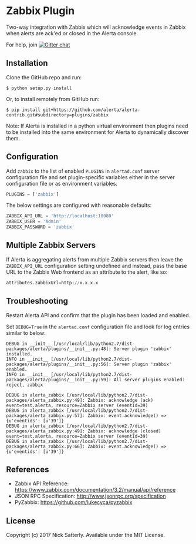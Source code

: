 Zabbix Plugin
=============

Two-way integration with Zabbix which will acknowledge events in
Zabbix when alerts are ack'ed or closed in the Alerta console.

For help, join [![Gitter chat](https://badges.gitter.im/alerta/chat.png)](https://gitter.im/alerta/chat)

Installation
------------

Clone the GitHub repo and run:

    $ python setup.py install

Or, to install remotely from GitHub run:

    $ pip install git+https://github.com/alerta/alerta-contrib.git#subdirectory=plugins/zabbix

Note: If Alerta is installed in a python virtual environment then plugins
need to be installed into the same environment for Alerta to dynamically
discover them.

Configuration
-------------

Add `zabbix` to the list of enabled `PLUGINS` in `alertad.conf`
server configuration file and set plugin-specific variables either in
the server configuration file or as environment variables.

```python
PLUGINS = ['zabbix']
```

The below settings are configured with reasonable defaults:

```python
ZABBIX_API_URL = 'http://localhost:10080'
ZABBIX_USER = 'Admin'
ZABBIX_PASSWORD = 'zabbix'
```

Multiple Zabbix Servers
-----------------------

If Alerta is aggregating alerts from multiple Zabbix servers then leave
the `ZABBIX_API_URL` configuration setting undefined and instead, pass
the base URL to the Zabbix Web frontend as an attribute to the alert,
like so:

```python
attributes.zabbixUrl=http://x.x.x.x
```

Troubleshooting
---------------

Restart Alerta API and confirm that the plugin has been loaded and enabled.

Set `DEBUG=True` in the `alertad.conf` configuration file and look for log
entries similar to below:

```
DEBUG in __init__ [/usr/local/lib/python2.7/dist-packages/alerta/plugins/__init__.py:48]: Server plugin 'zabbix' installed.
INFO in __init__ [/usr/local/lib/python2.7/dist-packages/alerta/plugins/__init__.py:56]: Server plugin 'zabbix' enabled.
INFO in __init__ [/usr/local/lib/python2.7/dist-packages/alerta/plugins/__init__.py:59]: All server plugins enabled: reject, zabbix
```
```
DEBUG in alerta_zabbix [/usr/local/lib/python2.7/dist-packages/alerta_zabbix.py:49]: Zabbix: acknowledge (ack) event=test.alerta, resource=Zabbix server (eventId=39)
DEBUG in alerta_zabbix [/usr/local/lib/python2.7/dist-packages/alerta_zabbix.py:57]: Zabbix: event.acknowledge() => {u'eventids': [u'39']}
DEBUG in alerta_zabbix [/usr/local/lib/python2.7/dist-packages/alerta_zabbix.py:49]: Zabbix: acknowledge (closed) event=test.alerta, resource=Zabbix server (eventId=39)
DEBUG in alerta_zabbix [/usr/local/lib/python2.7/dist-packages/alerta_zabbix.py:66]: Zabbix: event.acknowledge() => {u'eventids': [u'39']}
```

References
----------

  * Zabbix API Reference: https://www.zabbix.com/documentation/3.2/manual/api/reference
  * JSON RPC Specification: http://www.jsonrpc.org/specification
  * PyZabbix: https://github.com/lukecyca/pyzabbix

License
-------

Copyright (c) 2017 Nick Satterly. Available under the MIT License.




